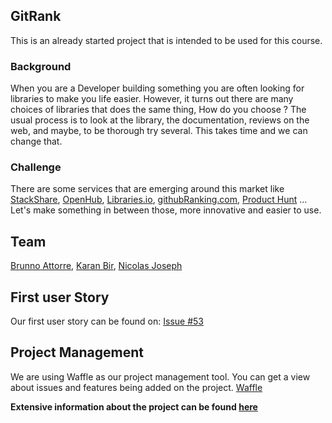 GitRank
--------

This is an already started project that is intended to be used for this course.

### Background
When you are a Developer building something you are often looking for libraries to make you life easier. However, it turns out there are many choices of libraries that does the same thing, How do you choose ? The usual process is to look at the library, the documentation, reviews on the web, and maybe, to be thorough try several. This takes time and we can change that.

### Challenge
There are some services that are emerging around this market like [StackShare](http://stackshare.io/), [OpenHub](https://www.openhub.net/),
[Libraries.io](https://libraries.io/),
[githubRanking.com](githubranking.com), [Product Hunt](http://www.producthunt.com/) ... Let's make something in between those, more innovative and easier to use.

## Team
[Brunno Attorre](../people/brunno-attorre.md), [Karan Bir](../people/karan-bir.md), [Nicolas Joseph](../people/nicolas-joseph.md)

## First user Story
Our first user story can be found on: [Issue #53](https://github.com/gitlinks/gitrank-web/issues/53)

## Project Management
We are using Waffle as our project management tool. You can get a view about issues and features being added on the project. [Waffle](https://waffle.io/gitlinks/gitrank-web) 

**Extensive information about the project can be found [here](https://github.com/gitlinks/github-rank-project)**
